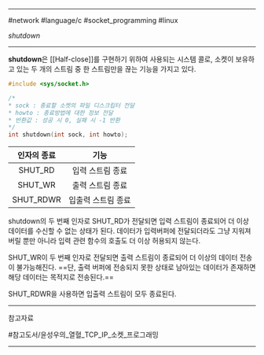 
---

#network #language/c #socket_programming #linux

*shutdown*

---

**shutdown**은 [[Half-close]]를 구현하기 위하여 사용되는 시스템 콜로, 소켓이 보유하고 있는 두 개의 스트림 중 한 스트림만을 끊는 기능을 가지고 있다.

```c
#include <sys/socket.h>

/*
* sock : 종료할 소켓의 파일 디스크립터 전달
* howto : 종료방법에 대한 정보 전달
* 반환값 : 성공 시 0, 실패 시 -1 반환
*/
int shutdown(int sock, int howto); 
```

| 인자의 종료 |        기능        |
|:-----------:|:------------------:|
|   SHUT_RD   |  입력 스트림 종료  |
|   SHUT_WR   |  출력 스트림 종료  |
|  SHUT_RDWR  | 입출력 스트림 종료 |

shutdown의 두 번째 인자로 SHUT_RD가 전달되면 입력 스트림이 종료되어 더 이상 데이터를 수신할 수 없는 상태가 된다. 데이터가 입력버퍼에 전달되더라도 그냥 지워져 버릴 뿐만 아니라 입력 관련 함수의 호출도 더 이상 허용되지 않는다.

SHUT_WR이 두 번째 인자로 전달되면 출력 스트림이 종료되어 더 이상의 데이터 전송이 불가능해진다. ==단, 출력 버퍼에 전송되지 못한 상태로 남아있는 데이터가 존재하면 해당 데이터는 목적지로 전송된다.==

SHUT_RDWR을 사용하면 입출력 스트림이 모두 종료된다.

---

참고자료

#참고도서/윤성우의_열혈_TCP_IP_소켓_프로그래밍

---